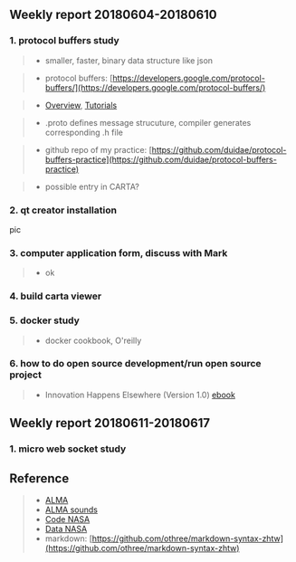 ## Weekly report 20180604-20180610

### 1. protocol buffers study
>* smaller, faster, binary data structure like json

>* protocol buffers: [https://developers.google.com/protocol-buffers/](https://developers.google.com/protocol-buffers/)

>* [Overview](https://developers.google.com/protocol-buffers/docs/overview), [Tutorials](https://developers.google.com/protocol-buffers/docs/tutorials)

>* .proto defines message strucuture, compiler generates corresponding .h file

>* github repo of my practice: [https://github.com/duidae/protocol-buffers-practice](https://github.com/duidae/protocol-buffers-practice)

>* possible entry in CARTA?

### 2. qt creator installation
pic

### 3. computer application form, discuss with Mark
>* ok

### 4. build carta viewer

### 5. docker study
>* docker cookbook, O'reilly

### 6. how to do open source development/run open source project
>* Innovation Happens Elsewhere (Version 1.0) [ebook](https://www.dreamsongs.com/IHE/)

## Weekly report 20180611-20180617
### 1. micro web socket study


## Reference
>* [ALMA](http://www.almaobservatory.org/en/home/)
>* [ALMA sounds](http://www.almasounds.org/)
>* [Code NASA](https://code.nasa.gov/)
>* [Data NASA](https://data.nasa.gov/)
>* markdown: [https://github.com/othree/markdown-syntax-zhtw](https://github.com/othree/markdown-syntax-zhtw)
